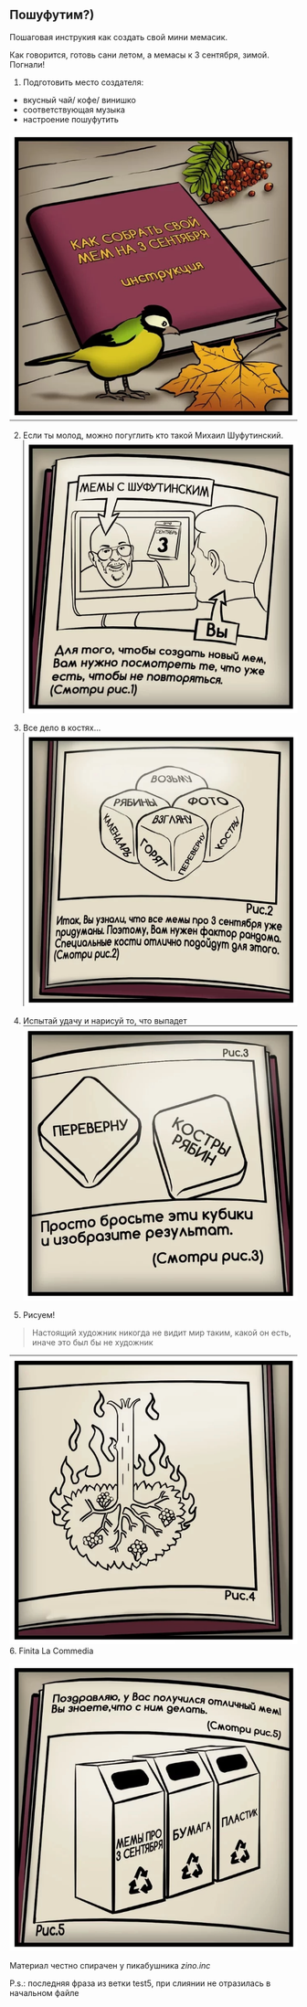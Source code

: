 ## Пошуфутим?)

Пошаговая инструкия как создать свой мини мемасик.

Как говорится, готовь сани летом, а мемасы к 3 сентября, зимой. Погнали! 

1. Подготовить место создателя:

- вкусный чай/ кофе/ винишко
- соответствующая музыка
- настроение пошуфутить

![нет, ты не ошибся, тут должна быть картинка](images/1.png)

2. Если ты молод, можно погуглить кто такой Михаил Шуфутинский.
![нет, ты не ошибся, тут должна быть картинка](images/2.png)

3. Все дело в костях...
![нет, ты не ошибся, тут должна быть картинка](images/3.png)

4. Испытай удачу и нарисуй то, что выпадет
![нет, ты не ошибся, тут должна быть картинка](images/4.png)

5. Рисуем!

> Настоящий художник никогда не видит мир таким, какой он есть, иначе это был бы не художник

![нет, ты не ошибся, тут должна быть картинка](images/5.png)
6. Finita La Commedia

![нет, ты не ошибся, тут должна быть картинка](images/6.png)




Материал честно спирачен у пикабушника *zino.inc* 

P.s.: последняя фраза из ветки test5, при слиянии не отразилась в начальном файле
